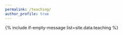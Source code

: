 ```yaml
---
permalink: /teaching/
author_profile: true
---
```


{% include if-empty-message list=site.data.teaching %}
